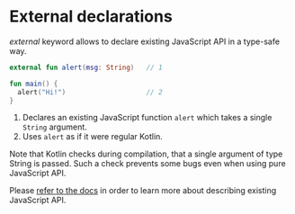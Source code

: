 # External declarations

*external* keyword allows to declare existing JavaScript API in a type-safe way.

<div class="language-kotlin" theme="idea" data-min-compiler-version="1.3" data-target-platform="js">

```kotlin
external fun alert(msg: String)   // 1

fun main() {
  alert("Hi!")                    // 2
}
```

</div>

1. Declares an existing JavaScript function `alert` which takes a single `String` argument.
2. Uses `alert` as if it were regular Kotlin.

Note that Kotlin checks during compilation, that a single argument of type String is passed. 
Such a check prevents some bugs even when using pure JavaScript API.

Please [refer to the docs](https://kotlinlang.org/docs/reference/js-interop.html#external-modifier) in order 
to learn more about describing existing JavaScript API.
